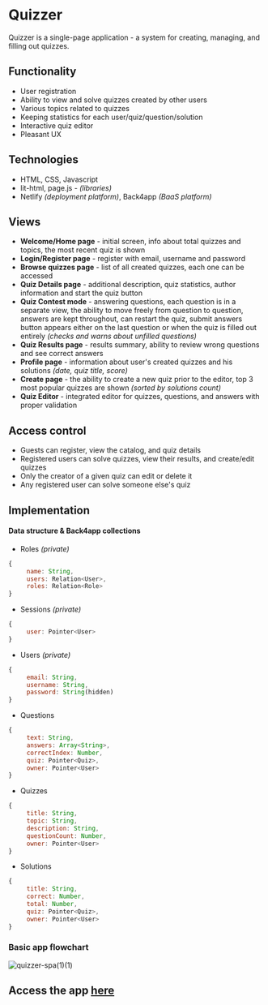 # Quizzer
Quizzer is a single-page application - a system for creating, managing, and filling out quizzes.

## Functionality
* User registration
* Ability to view and solve quizzes created by other users
* Various topics related to quizzes
* Keeping statistics for each user/quiz/question/solution
* Interactive quiz editor
* Pleasant UX

## Technologies
* HTML, CSS, Javascript
* lit-html, page.js - *(libraries)*
* Netlify *(deployment platform)*, Back4app *(BaaS platform)*

## Views
* **Welcome/Home page** - initial screen, info about total quizzes and topics, the most recent quiz is shown
* **Login/Register page** - register with email, username and password
* **Browse quizzes page** - list of all created quizzes, each one can be accessed
* **Quiz Details page** - additional description, quiz statistics, author information and start the quiz button
* **Quiz Contest mode** - answering questions, each question is in a separate view, the ability to move freely from question to question, answers are kept throughout, can restart the quiz, submit answers button appears either on the last question or when the quiz is filled out entirely *(checks and warns about unfilled questions)*
* **Quiz Results page** - results summary, ability to review wrong questions and see correct answers
* **Profile page** - information about user's created quizzes and his solutions *(date, quiz title, score)*
* **Create page** - the ability to create a new quiz prior to the editor, top 3 most popular quizzes are shown *(sorted by solutions count)*
* **Quiz Editor** - integrated editor for quizzes, questions, and answers with proper validation

## Access control
* Guests can register, view the catalog, and quiz details
* Registered users can solve quizzes, view their results, and create/edit quizzes
* Only the creator of a given quiz can edit or delete it
* Any registered user can solve someone else's quiz

## Implementation
#### Data structure & Back4app collections
* Roles *(private)*
```javascript
{
     name: String,
     users: Relation<User>,
     roles: Relation<Role>
}
```
* Sessions *(private)*
```javascript
{
     user: Pointer<User>
}
```
* Users *(private)*
```javascript
{
     email: String,
     username: String,
     password: String(hidden)
}
```
* Questions
```javascript
{
     text: String,
     answers: Array<String>,
     correctIndex: Number,
     quiz: Pointer<Quiz>,
     owner: Pointer<User>
}
```
* Quizzes
```javascript
{
     title: String,
     topic: String,
     description: String,
     questionCount: Number,
     owner: Pointer<User>
}
```
* Solutions
```javascript
{
     title: String,
     correct: Number,
     total: Number,
     quiz: Pointer<Quiz>,
     owner: Pointer<User>
}
```
### Basic app flowchart
![quizzer-spa(1)(1)](https://github.com/danielzlatanov/quizzer-spa/assets/110429874/226877e5-412c-4fdb-b6b6-07c83a5b0b0a)

## Access the app [here](quizzer-spa.netlify.app)
